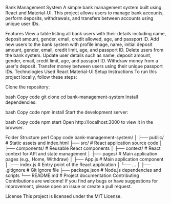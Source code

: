 Bank Management System
A simple bank management system built using React and Material-UI. This project allows users to manage bank accounts, perform deposits, withdrawals, and transfers between accounts using unique user IDs.

Features
View a table listing all bank users with their details including name, deposit amount, gender, email, credit allowed, age, and passport ID.
Add new users to the bank system with profile image, name, initial deposit amount, gender, email, credit limit, age, and passport ID.
Delete users from the bank system.
Update user details such as name, deposit amount, gender, email, credit limit, age, and passport ID.
Withdraw money from a user's deposit.
Transfer money between users using their unique passport IDs.
Technologies Used
React
Material-UI
Setup Instructions
To run this project locally, follow these steps:

Clone the repository:

bash
Copy code
git clone <repository-url>
cd bank-management-system
Install dependencies:

bash
Copy code
npm install
Start the development server:

bash
Copy code
npm start
Open http://localhost:3000 to view it in the browser.

Folder Structure
perl
Copy code
bank-management-system/
│
├── public/ # Static assets and index.html
├── src/ # React application source code
│ ├── components/ # Reusable React components
│ ├── context/ # React context for API and state management
│ ├── pages/ # Main application pages (e.g., Home, Withdraw)
│ ├── App.js # Main application component
│ ├── index.js # Entry point of the React application
│ └── ...
│
├── .gitignore # Git ignore file
├── package.json # Node.js dependencies and scripts
└── README.md # Project documentation
Contributing
Contributions are welcome! If you find any bugs or have suggestions for improvement, please open an issue or create a pull request.

License
This project is licensed under the MIT License.
